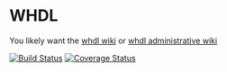 WHDL
====

You likely want the [whdl wiki](http://github.com/whdl/whdl/wiki) or [whdl administrative wiki](http://github.com/lucaswoj/whdl-administrative/wiki)

[![Build Status](https://travis-ci.org/whdl/whdl.png?branch=master)](https://travis-ci.org/whdl/whdl)
[![Coverage Status](https://img.shields.io/coveralls/manifold-lang/manifold.svg)](https://coveralls.io/r/manifold-lang/manifold?branch=master)
